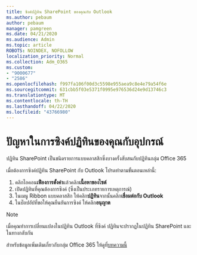 ```yaml
---
title: ซิงค์ปฏิทิน SharePoint ของคุณกับ Outlook
ms.author: pebaum
author: pebaum
manager: pamgreen
ms.date: 04/21/2020
ms.audience: Admin
ms.topic: article
ROBOTS: NOINDEX, NOFOLLOW
localization_priority: Normal
ms.collection: Adm_O365
ms.custom:
- "9000677"
- "2586"
ms.openlocfilehash: f997fa106f00d3c5598e955aea9c8e4e79a54f6e
ms.sourcegitcommit: 631cbb5f03e5371f0995e976536d24e9d13746c3
ms.translationtype: MT
ms.contentlocale: th-TH
ms.lasthandoff: 04/22/2020
ms.locfileid: "43766980"
---
```

# <a name="issues-synchronizing-your-calendar-to-devices"></a>ปัญหาในการซิงค์ปฏิทินของคุณกับอุปกรณ์

ปฏิทิน SharePoint เป็นชนิดรายการแบบคลาสสิกซึ่งบางครั้งสับสนกับปฏิทินกลุ่ม Office 365

เมื่อต้องการซิงค์ปฏิทิน SharePoint กับ Outlook โปรดทําตามขั้นตอนเหล่านี้:

1. คลิกไอคอน**เฟืองการตั้งค่า**แล้วคลิก**เนื้อหาของไซต์**
2. เปิดปฏิทินที่คุณต้องการซิงค์ (ซึ่งเป็นประเภทรายการเหตุการณ์)
3. ในเมนู Ribbon แบบคลาสสิก ให้คลิก**ปฏิทิน**จากนั้นคลิก**เชื่อมต่อกับ Outlook**
4. ในป๊อปอัปที่ขอให้คุณยืนยันการซิงค์ ให้คลิก**อนุญาต**

>[!Note]
> เมื่อคุณทําการเปลี่ยนแปลงในปฏิทิน Outlook ที่ซิงค์ ปฏิทินจะปรากฏในปฏิทิน SharePoint และในทางกลับกัน

สําหรับข้อมูลเพิ่มเติมเกี่ยวกับกลุ่ม Office 365 ให้ดูที่[บทความนี้](https://support.office.com/article/Learn-about-Office-365-groups-b565caa1-5c40-40ef-9915-60fdb2d97fa2)
